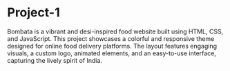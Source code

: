 # Project-1
Bombata is a vibrant and desi-inspired food website built using HTML, CSS, and JavaScript. This project showcases a colorful and responsive theme designed for online food delivery platforms. The layout features engaging visuals, a custom logo, animated elements, and an easy-to-use interface, capturing the lively spirit of India.
